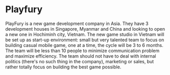 # Playfury
PlayFury is a new game development company in Asia. They have 3 development houses in Singapore, Myanmar and China and looking to open a new one in Hochiminh city, Vietnam.  The new game studio in Vietnam will be set up as start-up environment: small but very talented team to focus on building casual mobile game, one at a time, the cycle will be 3 to 6 months. The team will be less than 10 people to minimize communication problem and maximize efficiency. The team should not have to deal with internal politics (there's no such thing in the company), marketing or sales, but rather totally focus on building the best game possible.

